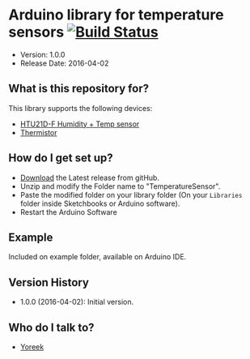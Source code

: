 # Arduino library for temperature sensors [![Build Status](https://travis-ci.org/yoreek/Arduino-TemperatureSensor.svg?branch=master)](https://travis-ci.org/yoreek/Arduino-TemperatureSensor)

* Version: 1.0.0
* Release Date: 2016-04-02

## What is this repository for? ##

This library supports the following devices:
 * [HTU21D-F Humidity + Temp sensor](https://www.adafruit.com/datasheets/1899_HTU21D.pdf)
 * [Thermistor](https://en.wikipedia.org/wiki/Thermistor)


## How do I get set up? ##

 * [Download](https://github.com/yoreek/Arduino-TemperatureSensor/archive/master.zip) the Latest release from gitHub.
 * Unzip and modify the Folder name to "TemperatureSensor".
 * Paste the modified folder on your library folder (On your `Libraries` folder inside Sketchbooks or Arduino software).
 * Restart the Arduino Software


## Example ##

Included on example folder, available on Arduino IDE.


## Version History ##

 * 1.0.0 (2016-04-02): Initial version.


## Who do I talk to? ##

 * [Yoreek](https://github.com/yoreek)
